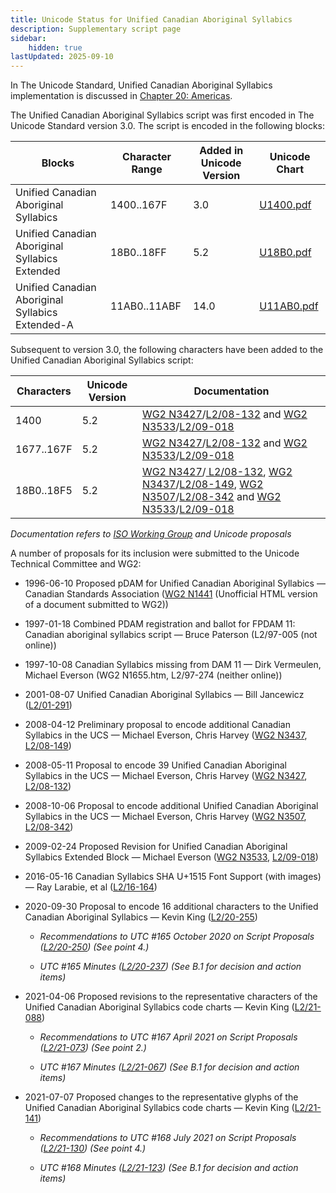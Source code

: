 ```yaml
---
title: Unicode Status for Unified Canadian Aboriginal Syllabics
description: Supplementary script page
sidebar:
    hidden: true
lastUpdated: 2025-09-10
---
```


In The Unicode Standard, Unified Canadian Aboriginal Syllabics implementation is discussed in [Chapter 20: Americas](https://www.unicode.org/versions/latest/core-spec/chapter-20/#G26630).

[comment]: # (end of intro)

[comment]: # (start of blocks)

The Unified Canadian Aboriginal Syllabics script was first encoded in The Unicode Standard version 3.0. The script is encoded in the following blocks:

| Blocks | Character Range | Added in Unicode Version | Unicode Chart |
| ------ | --------------- | ------------------------ | ------------- |
| Unified Canadian Aboriginal Syllabics | 1400..167F | 3.0 | [U1400.pdf](http://www.unicode.org/charts/PDF/U1400.pdf) |
| Unified Canadian Aboriginal Syllabics Extended | 18B0..18FF | 5.2 | [U18B0.pdf](http://www.unicode.org/charts/PDF/U18B0.pdf) |
| Unified Canadian Aboriginal Syllabics Extended-A | 11AB0..11ABF | 14.0 | [U11AB0.pdf](http://www.unicode.org/charts/PDF/U11AB0.pdf) |

[comment]: # (end of blocks)

[comment]: # (start of chars)

Subsequent to version 3.0, the following characters have been added to the Unified Canadian Aboriginal Syllabics script:

| Characters | Unicode Version | Documentation |
| ---------- | --------------- | ------------- |
| 1400 | 5.2 | [WG2 N3427](https://www.unicode.org/wg2/docs/n3427.pdf)/[L2/08-132](http://www.unicode.org/cgi-bin/GetMatchingDocs.pl?L2/08-132) and [WG2 N3533](https://www.unicode.org/wg2/docs/n3533.pdf)/[L2/09-018](http://www.unicode.org/cgi-bin/GetMatchingDocs.pl?L2/09-018) |
| 1677..167F | 5.2 | [WG2 N3427](https://www.unicode.org/wg2/docs/n3427.pdf)/[L2/08-132](http://www.unicode.org/cgi-bin/GetMatchingDocs.pl?L2/08-132) and [WG2 N3533](https://www.unicode.org/wg2/docs/n3533.pdf)/[L2/09-018](http://www.unicode.org/cgi-bin/GetMatchingDocs.pl?L2/09-018) |
| 18B0..18F5 | 5.2 | [WG2 N3427](https://www.unicode.org/wg2/docs/n3427.pdf)/[ L2/08-132](http://www.unicode.org/cgi-bin/GetMatchingDocs.pl?L2/08-132), [WG2 N3437](https://www.unicode.org/wg2/docs/n3437.pdf)/[L2/08-149](http://www.unicode.org/cgi-bin/GetMatchingDocs.pl?L2/08-149), [WG2 N3507](https://www.unicode.org/wg2/docs/n3507.pdf)/[L2/08-342](http://www.unicode.org/cgi-bin/GetMatchingDocs.pl?L2/08-342) and [WG2 N3533](https://www.unicode.org/wg2/docs/n3533.pdf)/[L2/09-018](http://www.unicode.org/cgi-bin/GetMatchingDocs.pl?L2/09-018) |

_Documentation refers to [ISO Working Group](https://www.unicode.org/wg2/) and Unicode proposals_

[comment]: # (end of chars)

[comment]: # (start of rest)

A number of proposals for its inclusion were submitted to the Unicode Technical Committee and WG2:

- 1996-06-10 Proposed pDAM for Unified Canadian Aboriginal Syllabics — Canadian Standards Association ([WG2 N1441](http://www.evertype.com/standards/sl/n1441-en.html) (Unofficial HTML version of a document submitted to WG2))

- 1997-01-18 Combined PDAM registration and ballot for FPDAM 11: Canadian aboriginal syllabics script — Bruce Paterson (L2/97-005  (not online))

- 1997-10-08 Canadian Syllabics missing from DAM 11 — Dirk Vermeulen, Michael Everson       (WG2 N1655.htm, L2/97-274 (neither online))

- 2001-08-07 Unified Canadian Aboriginal Syllabics — Bill Jancewicz ([L2/01-291](http://www.unicode.org/cgi-bin/GetMatchingDocs.pl?L2/01-291))

- 2008-04-12 Preliminary proposal to encode additional Canadian Syllabics in the UCS — Michael Everson, Chris Harvey ([WG2 N3437](https://www.unicode.org/wg2/docs/n3437.pdf), [L2/08-149](http://www.unicode.org/cgi-bin/GetMatchingDocs.pl?L2/08-149))

- 2008-05-11 Proposal to encode 39 Unified Canadian Aboriginal Syllabics in the UCS — Michael Everson, Chris Harvey ([WG2 N3427](https://www.unicode.org/wg2/docs/n3427.pdf), [L2/08-132](http://www.unicode.org/cgi-bin/GetMatchingDocs.pl?L2/08-132)) 

- 2008-10-06 Proposal to encode additional Unified Canadian Aboriginal Syllabics in the UCS — Michael Everson, Chris Harvey ([WG2 N3507](https://www.unicode.org/wg2/docs/n3507.pdf), [L2/08-342](http://www.unicode.org/cgi-bin/GetMatchingDocs.pl?L2/08-342))

- 2009-02-24 Proposed Revision for Unified Canadian Aboriginal Syllabics Extended Block — Michael Everson  ([WG2 N3533](https://www.unicode.org/wg2/docs/n3533.pdf), [L2/09-018](http://www.unicode.org/cgi-bin/GetMatchingDocs.pl?L2/09-018))

- 2016-05-16 Canadian Syllabics SHA U+1515 Font Support (with images) — Ray Larabie, et al ([L2/16-164](http://www.unicode.org/cgi-bin/GetMatchingDocs.pl?L2/16-164))

- 2020-09-30 Proposal to encode 16 additional characters to the Unified Canadian Aboriginal Syllabics — Kevin King ([L2/20-255](http://www.unicode.org/cgi-bin/GetMatchingDocs.pl?L2/20-255))

  - _Recommendations to UTC #165 October 2020 on Script Proposals ([L2/20-250](http://www.unicode.org/L2/L2020/20250-script-adhoc-rept.pdf)) (See point 4.)_

  - _UTC #165 Minutes ([L2/20-237](https://www.unicode.org/L2/L2020/20237.htm)) (See B.1 for decision and action items)_

- 2021-04-06 Proposed revisions to the representative characters of the Unified Canadian Aboriginal Syllabics code charts — Kevin King ([L2/21-088](http://www.unicode.org/cgi-bin/GetMatchingDocs.pl?L2/21-088))

  - _Recommendations to UTC #167 April 2021 on Script Proposals ([L2/21-073](http://www.unicode.org/L2/L2021/21073-script-adhoc-rept.pdf)) (See point 2.)_

  - _UTC #167 Minutes ([L2/21-067](https://www.unicode.org/L2/L2021/21066.htm)) (See B.1 for decision and action items)_

- 2021-07-07 Proposed changes to the representative glyphs of the Unified Canadian Aboriginal Syllabics code charts — Kevin King ([L2/21-141](http://www.unicode.org/cgi-bin/GetMatchingDocs.pl?L2/21-141))

  - _Recommendations to UTC #168 July 2021 on Script Proposals ([L2/21-130](http://www.unicode.org/L2/L2021/21130-script-adhoc-rept.pdf)) (See point 4.)_

  - _UTC #168 Minutes ([L2/21-123](http://www.unicode.org/L2/L2021/21123.htm)) (See B.1 for decision and action items)_
